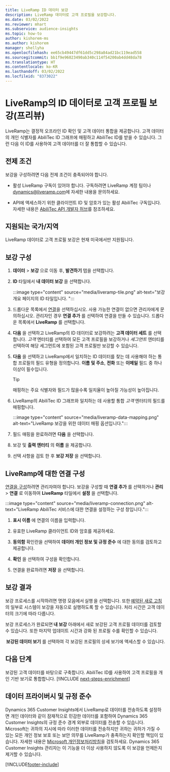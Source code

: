 ```yaml
---
title: LiveRamp ID 데이터 보강
description: LiveRamp 데이터로 고객 프로필을 보강합니다.
ms.date: 03/02/2022
ms.reviewer: mhart
ms.subservice: audience-insights
ms.topic: how-to
author: kishorem-ms
ms.author: kishorem
manager: shellyha
ms.openlocfilehash: ee65cb49447df61dd5c298a84ad21bc119ead558
ms.sourcegitcommit: bb1f9e96023490ab340c114f54200ab4dd48da78
ms.translationtype: HT
ms.contentlocale: ko-KR
ms.lasthandoff: 03/02/2022
ms.locfileid: "8373022"
---
```

# <a name="enrich-customer-profiles-with-identity-data-from-liveramp-preview"></a>LiveRamp의 ID 데이터로 고객 프로필 보강(프리뷰) 

LiveRamp는 결정적 오프라인 ID 확인 및 고객 데이터 통합을 제공합니다. 고객 데이터의 개인 식별자를 AbiliTec ID 그래프에 매핑하고 AbiliTec ID를 받을 수 있습니다. 그런 다음 이 ID를 사용하여 고객 데이터를 더 잘 통합할 수 있습니다. 

## <a name="prerequisites"></a>전제 조건 

보강을 구성하려면 다음 전제 조건이 충족되어야 합니다. 

- 활성 LiveRamp 구독이 있어야 합니다. 구독하려면 LiveRamp 계정 팀이나 [dynamics@liveramp.com](mailto:dynamics@liveramp.com)에 자세한 내용을 문의하세요.   

- API에 액세스하기 위한 클라이언트 ID 및 암호가 있는 활성 AbiliTec 구독입니다. 자세한 내용은 [AbiliTec API 개발자 허브](https://developers.liveramp.com/abilitec-api/)를 참조하세요. 

## <a name="supported-countriesregions"></a>지원되는 국가/지역 

LiveRamp 데이터로 고객 프로필 보강은 현재 미국에서만 지원됩니다. 

## <a name="configure-the-enrichment"></a>보강 구성 

1. **데이터** > **보강** 으로 이동 후, **발견하기** 탭을 선택합니다. 

1. **ID** 타일에서 **내 데이터 보강** 을 선택합니다. 

   :::image type="content" source="media/liveramp-tile.png" alt-text="보강 개요 페이지의 ID 타일입니다. ":::

1. 드롭다운 목록에서 [연결](connections.md)을 선택하십시오. 사용 가능한 연결이 없으면 관리자에게 문의하십시오. 관리자인 경우 **연결 추가** 를 선택하여 연결을 만들 수 있습니다. 드롭다운 목록에서 **LiveRamp** 를 선택합니다. 

1. **다음** 을 선택하고 LiveRamp의 ID 데이터로 보강하려는 **고객 데이터 세트** 를 선택합니다. *고객* 엔터티를 선택하여 모든 고객 프로필을 보강하거나 *세그먼트* 엔터티를 선택하여 해당 세그먼트에 포함된 고객 프로필만 보강할 수 있습니다. 

1. **다음** 을 선택하고 LiveRamp에서 일치하는 ID 데이터를 찾는 데 사용해야 하는 통합 프로필의 필드 유형을 정의합니다. **이름 및 주소**, **전화** 또는 **이메일** 필드 중 하나 이상이 필수입니다. 

   > [!TIP]
   > 매핑하는 주요 식별자와 필드가 많을수록 일치율이 높아질 가능성이 높아집니다. 

1. LiveRamp의 AbiliTec ID 그래프와 일치하는 데 사용할 통합 *고객* 엔터티의 필드를 매핑합니다. 

   :::image type="content" source="media/liveramp-data-mapping.png" alt-text="LiveRamp 보강을 위한 데이터 매핑 옵션입니다.":::

1. 필드 매핑을 완료하려면 **다음** 을 선택합니다. 

1. 보강 및 **출력 엔터티** 의 **이름** 을 제공합니다. 

1. 선택 사항을 검토 한 후 **보강 저장** 을 선택합니다. 

## <a name="configure-the-connection-for-liveramp"></a>LiveRamp에 대한 연결 구성 

[연결을 구성](connections.md)하려면 관리자여야 합니다. 보강을 구성할 때 **연결 추가** 를 선택하거나 **관리** > **연결** 로 이동하여 **LiveRamp** 타일에서 **설정** 을 선택합니다. 

:::image type="content" source="media/liveramp-connection.png" alt-text="LiveRamp AbiliTec 서비스에 대한 연결을 설정하는 구성 창입니다.":::

1. **표시 이름** 에 연결의 이름을 입력합니다. 

1. 유효한 LiveRamp 클라이언트 ID와 암호를 제공하세요. 

1. **동의함** 확인란을 선택하여 **데이터 개인 정보 및 규정 준수** 에 대한 동의를 검토하고 제공합니다. 

1. **확인** 을 선택하여 구성을 확인합니다. 

1. 연결을 완료하려면 **저장** 을 선택합니다. 

## <a name="enrichment-results"></a>보강 결과 

보강 프로세스를 시작하려면 명령 모음에서 실행 을 선택합니다. 또한 [예약된 새로 고침](system.md#schedule-tab)의 일부로 시스템이 보강을 자동으로 실행하도록 할 수 있습니다. 처리 시간은 고객 데이터의 크기에 따라 다릅니다. 

보강 프로세스가 완료되면 **내 보강** 아래에서 새로 보강된 고객 프로필 데이터를 검토할 수 있습니다. 또한 마지막 업데이트 시간과 강화 된 프로필 수를 확인할 수 있습니다. 

 **보강된 데이터 보기** 를 선택하여 각 보강된 프로필의 상세 보기에 액세스할 수 있습니다. 

## <a name="next-steps"></a>다음 단계

보강된 고객 데이터를 바탕으로 구축합니다. AbiliTec ID를 사용하여 고객 프로필을 개인 기반 보기로 통합합니다. 
[!INCLUDE [next-steps-enrichment](../includes/next-steps-enrichment.md)]

## <a name="data-privacy-and-compliance"></a>데이터 프라이버시 및 규정 준수 

Dynamics 365 Customer Insights에서 LiveRamp로 데이터를 전송하도록 설정하면 개인 데이터와 같이 잠재적으로 민감한 데이터를 포함하여 Dynamics 365 Customer Insights의 규정 준수 경계 외부로 데이터를 전송할 수 있습니다. Microsoft는 귀하의 지시에 따라 이러한 데이터를 전송하지만 귀하는 귀하가 가질 수 있는 모든 개인 정보 보호 또는 보안 의무를 LiveRamp가 충족하는지 확인할 책임이 있습니다. 자세한 내용은 [Microsoft 개인정보처리방침](https://go.microsoft.com/fwlink/?linkid=396732)을 검토하세요. Dynamics 365 Customer Insights 관리자는 이 기능을 더 이상 사용하지 않도록 이 보강을 언제든지 제거할 수 있습니다. 


[!INCLUDE[footer-include](../includes/footer-banner.md)]
